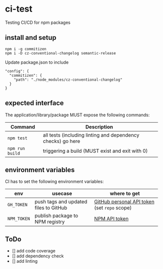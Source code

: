 # ci-test
Testing CI/CD for npm packages

## install and setup

```
npm i -g commitizen
npm i -D cz-conventional-changelog semantic-release
```

Update package.json to include
```
"config": {
  "commitizen": {
    "path": "./node_modules/cz-conventional-changelog"
  }
}
```
## expected interface
The application/library/package MUST expose the following commands:

Command|Description
---|---
`npm test`|all tests (including linting and dependency checks) go here
`npm run build`|triggering a build (MUST exist and exit with 0)


## environment variables
CI has to set the following environment variables:

env|usecase|where to get
---|---|---
`GH_TOKEN`|push tags and updated files to GitHub|[GitHub personal API token](https://help.github.com/articles/creating-a-personal-access-token-for-the-command-line/) (set `repo` scope)
`NPM_TOKEN`|publish package to NPM registry|[NPM API token](https://docs.npmjs.com/getting-started/working_with_tokens#how-to-create-new-tokens)

## ToDo
* [] add code coverage
* [] add dependency check
* [] add linting
